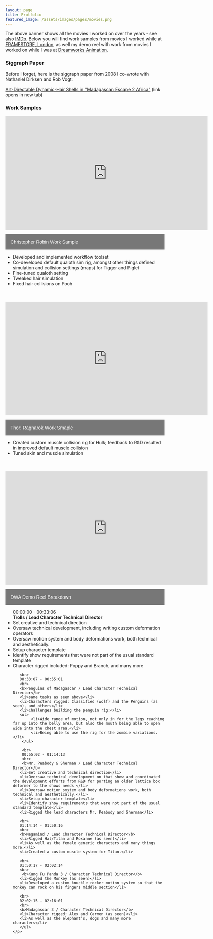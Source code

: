 ```yaml
---
layout: page
title: Protfolio
featured_image: /assets/images/pages/movies.png
---
```



The above banner shows all the movies I worked on over the years - see also [IMDb](https://www.imdb.com/name/nm0652339/). Below you will find work samples from movies I worked while at [FRAMESTORE, London](https://www.framestore.com/), as well my demo reel with work from movies I worked on while I was at [Dreamworks Animation](http://www.dreamworksanimation.com).

### Siggraph Paper

Before I forget, here is the siggraph paper from 2008 I co-wrote with Nathaniel Dirksen and Rob Vogt:
<p><a href="https://stephanosterburg.github.io/assets/data/posts/2019/1839-abstract.pdf" target="_blank">Art-Directable Dynamic-Hair Shells in "Madagascar: Escape 2 Africa"</a> (link opens in new tab)</p>


### Work Samples

<html>
<head>
<meta name="viewport" content="width=device-width, initial-scale=1">
<style>
.collapsible {
  background-color: #777;
  color: white;
  cursor: pointer;
  padding: 16px;
  width: 100%;
  border: none;
  text-align: left;
  outline: none;
  font-size: 15px;
}

.active, .collapsible:hover {
  background-color: #777;
}

.content {
  padding: 0 18px;
  display: none;
  overflow: hidden;
  background-color: #f1f1f1;
}
</style>
</head>
<body>

<iframe src="https://player.vimeo.com/video/353638267" width="640" height="360" frameborder="0" allow="autoplay; fullscreen" allowfullscreen></iframe>


<button class="collapsible">Christopher Robin Work Sample</button>
<div class="content">
    <p><ul type="disc">
        <li>Developed and implemented workflow toolset</li>
        <li>Co-developed default qualoth sim rig, amongst other things defined simulation and collision settings (maps) for Tigger and Piglet</li>
        <li>Fine-tuned qualoth setting</li>
        <li>Tweaked hair simulation</li>
        <li>Fixed hair collisions on Pooh</li>
    </ul></p>
</div>
<br><br>

<iframe src="https://player.vimeo.com/video/353637915" width="640" height="360" frameborder="0" allow="autoplay; fullscreen" allowfullscreen></iframe>


<button class="collapsible">Thor: Ragnarok Work Smaple</button>
<div class="content">
    <p><ul type="disc">
        <li>Created custom muscle collision rig for Hulk; feedback to R&D resulted in improved default muscle collision</li>
        <li>Tuned skin and muscle simulation</li>
    </ul></p>
</div>
<br><br>

<iframe src="https://player.vimeo.com/video/178415077" width="640" height="360" frameborder="0" allow="autoplay; fullscreen" allowfullscreen></iframe>

<button class="collapsible">DWA Demo Reel Breakdown </button>
<div class="content">
    <p>
        <ul type="disc">
        00:00:00 - 00:33:06
        <br>
        <b>Trolls / Lead Character Technical Director</b>
       <li>Set creative and technical direction</li>
       <li>Oversaw technical development, including writing custom deformation operators</li>
       <li>Oversaw motion system and body deformations work, both technical and aesthetically.</li>
       <li>Setup character template</li>
       <li>Identify show requirements that were not part of the usual standard template</li>
       <li>Character rigged included: Poppy and Branch, and many more</li>

       <br>
       00:33:07 - 00:55:01
       <br>
       <b>Penguins of Madagascar / Lead Character Technical Director</b>
       <li>same tasks as seen above</li>
       <li>Characters rigged: Classified (wolf) and the Penguins (as seen), and others</li>
       <li>Challenges building the penguin rig:</li>
       <ul>
            <li>Wide range of motion, not only in for the legs reaching far up into the belly area, but also the mouth being able to open wide into the chest area.</li>
            <li>Being able to use the rig for the zombie variations. </li>
        </ul>

        <br>
        00:55:02 - 01:14:13
        <br>
        <b>Mr. Peabody & Sherman / Lead Character Technical Director</b>
       <li>Set creative and technical direction</li>
       <li>Oversaw technical development on that show and coordinated the development efforts from R&D for porting an older lattice box deformer to the shows needs </li>
       <li>Oversaw motion system and body deformations work, both technical and aesthetically.</li>
       <li>Setup character template</li>
       <li>Identify show requirements that were not part of the usual standard template</li>
       <li>Rigged the lead characters Mr. Peabody and Sherman</li>

       <br>
       01:14:14 - 01:50:16
       <br>
       <b>Megamind / Lead Character Technical Director</b>
       <li>Rigged Hal/Titan and Roxanne (as seen)</li>
       <li>As well as the female generic characters and many things more.</li>
       <li>Created a custom muscle system for Titan.</li>

       <br>
       01:50:17 - 02:02:14
       <br>
        <b>Kung Fu Panda 3 / Character Technical Director</b>
       <li>Rigged the Monkey (as seen)</li>
       <li>Developed a custom knuckle rocker motion system so that the monkey can rock on his fingers middle section</li>

       <br>
       02:02:15 – 02:16:01
       <br>
       <b>Madagascar 3 / Character Technical Director</b>
       <li>Character rigged: Alex and Carmen (as seen)</li>
       <li>As well as the elephant’s, dogs and many more characters</li>
       </ul>
    </p>
</div>
<br><br>


<script>
    var coll = document.getElementsByClassName("collapsible");
    var i;

    for (i = 0; i < coll.length; i++) {
      coll[i].addEventListener("click", function() {
        this.classList.toggle("active");
        var content = this.nextElementSibling;
        if (content.style.display === "block") {
          content.style.display = "none";
        } else {
          content.style.display = "block";
        }
      });
    }
</script>
